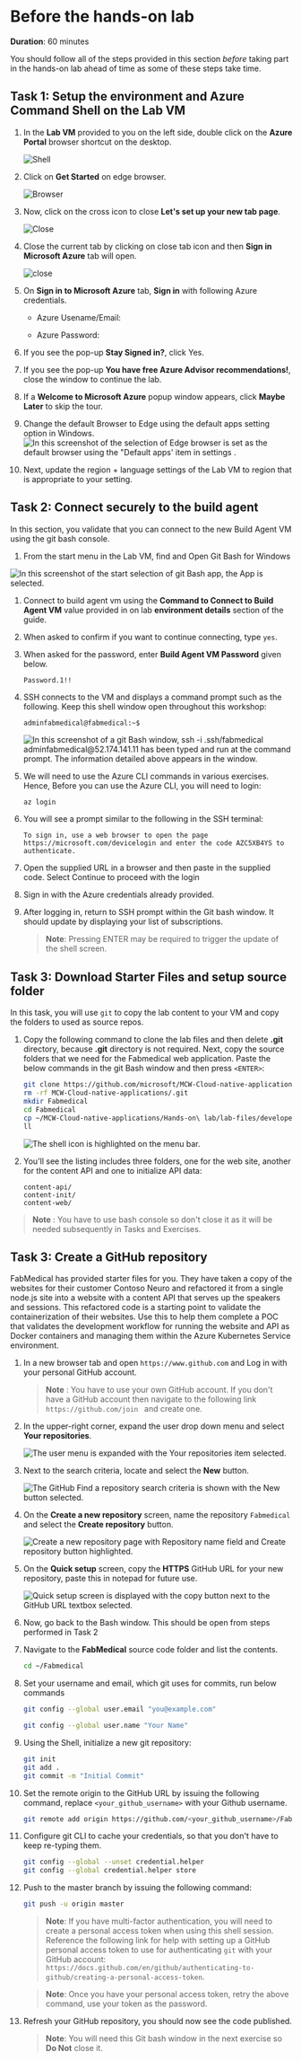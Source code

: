 # Before the hands-on lab

**Duration**: 60 minutes

You should follow all of the steps provided in this section _before_ taking part in the hands-on lab ahead of time as some of these steps take time.

## Task 1: Setup the environment and Azure Command Shell on the Lab VM

1. In the **Lab VM** provided to you on the left side, double click on the **Azure Portal** browser shortcut on the desktop.

    ![Shell](https://github.com/CloudLabs-MCW/MCW-Cloud-native-applications/blob/fix/Hands-on%20lab/media/azureportal.png?raw=true "Cloud Shell Window")

1. Click on **Get Started** on edge browser.

   ![Browser](https://github.com/CloudLabs-MCW/MCW-Cloud-native-applications/blob/fix/Hands-on%20lab/media/getstarted.png?raw=true)

1. Now, click on the cross icon to close **Let's set up your new tab page**.

   ![Close](https://github.com/CloudLabs-MCW/MCW-Cloud-native-applications/blob/fix/Hands-on%20lab/media/closeletus.png?raw=true)

1. Close the current tab by clicking on close tab icon and then **Sign in Microsoft Azure** tab will open.

   ![close](https://github.com/CloudLabs-MCW/MCW-Cloud-native-applications/blob/fix/Hands-on%20lab/media/closeedgetab.png?raw=true)
 
1. On **Sign in to Microsoft Azure** tab, **Sign in** with following Azure credentials.

     * Azure Usename/Email: <inject key="AzureAdUserEmail"></inject>

     * Azure Password: <inject key="AzureAdUserPassword"></inject>

1. If you see the pop-up **Stay Signed in?**, click Yes.

1. If you see the pop-up **You have free Azure Advisor recommendations!**, close the window to continue the lab. 

1. If a **Welcome to Microsoft Azure** popup window appears, click **Maybe Later** to skip the tour.

1. Change the default Browser to Edge using the default apps setting option in Windows.
![In this screenshot of the selection of Edge browser is set as the default browser using the "Default apps' item in settings .](media/edge-default-app.png "Make Edge the default browser using 'Default Apps' ")  
1. Next, update the region + language settings of the Lab VM to region that is appropriate to your setting.

## Task 2: Connect securely to the build agent

In this section, you validate that you can connect to the new Build Agent VM using the git bash console.

1. From the start menu in the Lab VM, find and Open Git Bash for Windows 

![In this screenshot of the start selection of git Bash app, the App is selected.](media/gitbash-icon.png "Open Git bash from Start")

1. Connect to build agent vm using the **Command to Connect to Build Agent VM** value provided in on lab **environment details** section of the guide.

1. When asked to confirm if you want to continue connecting, type `yes`.

1. When asked for the password, enter **Build Agent VM Password** given below.

    ```pwd
    Password.1!!
    ```

1. SSH connects to the VM and displays a command prompt such as the following. Keep this shell window open throughout this workshop:

   `adminfabmedical@fabmedical:~$`

   ![In this screenshot of a git Bash window, ssh -i .ssh/fabmedical adminfabmedical@52.174.141.11 has been typed and run at the command prompt. The information detailed above appears in the window.](media/gitbash-ssh.png "Git Bash Connect to Agent VM")

1. We will need to use the Azure CLI commands in various exercises. Hence, Before you can use the Azure CLI, you will need to login:

    ```bash
    az login
    ```

1. You will see a prompt similar to the following in the SSH terminal:

    ```http
    To sign in, use a web browser to open the page https://microsoft.com/devicelogin and enter the code AZC5XB4YS to authenticate.
    ```

1. Open the supplied URL in a browser and then paste in the supplied code. Select Continue to proceed with the login

1. Sign in with the Azure credentials already provided.

1. After logging in, return to SSH prompt within the Git bash window. It should update by displaying your list of subscriptions.

    > **Note**: Pressing ENTER may be required to trigger the update of the shell screen.

## Task 3: Download Starter Files and setup source folder

In this task, you will use `git` to copy the lab content to your VM and copy the folders to used as source repos.

1. Copy the following command to clone the lab files and then delete **.git** directory, because **.git** directory is not required. Next, copy the source folders that we need for the Fabmedical web application. Paste the below commands in the git Bash window and then press `<ENTER>`:

     ```bash
     git clone https://github.com/microsoft/MCW-Cloud-native-applications.git
     rm -rf MCW-Cloud-native-applications/.git
     mkdir Fabmedical
     cd Fabmedical
     cp ~/MCW-Cloud-native-applications/Hands-on\ lab/lab-files/developer/* . -r
     ll
     ```

   ![The  shell icon is highlighted on the menu bar.](https://github.com/CloudLabs-MCW/MCW-Cloud-native-applications/blob/fix/Hands-on%20lab/media/clonefiles.png?raw=true "Shell")

1. You'll see the listing includes three folders, one for the web site, another for the content API and one to initialize API data:

    ```shell
    content-api/
    content-init/
    content-web/
    ```

 > **Note** : You have to use bash console so don't close it as it will be needed subsequently in Tasks and Exercises.

## Task 3: Create a GitHub repository

FabMedical has provided starter files for you. They have taken a copy of the websites for their customer Contoso Neuro and refactored it from a single node.js site into a website with a content API that serves up the speakers and sessions. This refactored code is a starting point to validate the containerization of their websites. Use this to help them complete a POC that validates the development workflow for running the website and API as Docker containers and managing them within the Azure Kubernetes Service environment.

1. In a new browser tab and open ```https://www.github.com``` and Log in with your personal GitHub account.

    > **Note** : You have to use your own GitHub account. If you don't have a GitHub account then navigate to the following link ```https://github.com/join ``` and create one.

1. In the upper-right corner, expand the user drop down menu and select **Your repositories**.

    ![The user menu is expanded with the Your repositories item selected.](media/2020-08-23-18-03-40.png "User menu, your repositories")

1. Next to the search criteria, locate and select the **New** button.

    ![The GitHub Find a repository search criteria is shown with the New button selected.](media/2020-08-23-18-08-02.png "New repository button")

1. On the **Create a new repository** screen, name the repository ```Fabmedical``` and select the **Create repository** button.

    ![Create a new repository page with Repository name field and Create repository button highlighted.](media/2020-08-23-18-11-38.png "Create a new repository")

1. On the **Quick setup** screen, copy the **HTTPS** GitHub URL for your new repository, paste this in notepad for future use.

    ![Quick setup screen is displayed with the copy button next to the GitHub URL textbox selected.](media/2020-08-23-18-15-45.png "Quick setup screen")

1. Now, go back to the Bash window. This should be open from steps performed in Task 2

1. Navigate to the **FabMedical** source code folder and list the contents.

    ```bash
    cd ~/Fabmedical
    ```

1. Set your username and email, which git uses for commits, run below commands
  
    ```bash
    git config --global user.email "you@example.com"
    ```

    ```bash
    git config --global user.name "Your Name"
    ```

1. Using the Shell, initialize a new git repository:

    ```bash
    git init
    git add .
    git commit -m "Initial Commit"
    
    ```

1. Set the remote origin to the GitHub URL by issuing the following command, replace ```<your_github_username>``` with your Github username.

    ```bash
    git remote add origin https://github.com/<your_github_username>/Fabmedical    
    ```

1. Configure git CLI to cache your credentials, so that you don't have to keep re-typing them.

    ```bash
    git config --global --unset credential.helper
    git config --global credential.helper store
    
    ```

1. Push to the master branch by issuing the following command:

    ```bash
    git push -u origin master
    ```

    > **Note**: If you have multi-factor authentication, you will need to create a personal access token when using this shell session. Reference the following link for help with setting up a GitHub personal access token to use for authenticating `git` with your GitHub account: ```https://docs.github.com/en/github/authenticating-to-github/creating-a-personal-access-token```.

    > **Note**: Once you have your personal access token, retry the above command, use your token as the password.

1. Refresh your GitHub repository, you should now see the code published.

    > **Note**: You will need this Git bash window in the next exercise so **Do Not** close it.
